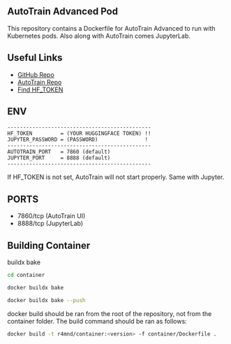 ## AutoTrain Advanced Pod

This repository contains a Dockerfile for AutoTrain Advanced to run with Kubernetes pods.
Also along with AutoTrain comes JupyterLab.

## Useful Links
* [GitHub Repo](https://github.com/sam-ai56/autotrain-advanced-pod)
* [AutoTrain Repo](https://github.com/huggingface/autotrain-advanced)
* [Find HF_TOKEN](https://huggingface.co/settings/tokens)

## ENV
    ----------------------------------------------
    HF_TOKEN         = (YOUR HUGGINGFACE TOKEN) !!
    JUPYTER_PASSWORD = (PASSWORD)               !
    ----------------------------------------------
    AUTOTRAIN_PORT   = 7860 (default)
    JUPYTER_PORT     = 8888 (default)
    ----------------------------------------------

If HF_TOKEN is not set, AutoTrain will not start properly. Same with Jupyter.

## PORTS

- 7860/tcp (AutoTrain UI)
- 8888/tcp (JupyterLab)

<!-- ### runpod.yaml

Each container foulder needs to have a runpod.yaml file. This file will contain version info as well as services to be ran. The runpod.yaml file should be formatted as follows:

```yaml
version: '1.0.0'
services:
  - name: 'service1'
    port: 9000
    proxy_port: 9001
  - name: 'service2'
    port: 9002
    proxy_port: 9003
``` -->

## Building Container

buildx bake

```BASH
cd container

docker buildx bake

docker buildx bake --push
```

docker build should be ran from the root of the repository, not from the container folder. The build command should be ran as follows:

```bash
docker build -t r4mnd/container:<version> -f container/Dockerfile .
```

<!-- #### This repo is fork of [runpod/containers](https://github.com/runpod/containers) under the MIT license -->
